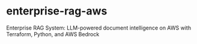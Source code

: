 # enterprise-rag-aws
Enterprise RAG System: LLM-powered document intelligence on AWS with Terraform, Python, and AWS Bedrock
